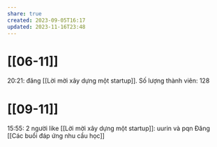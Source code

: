 ```yaml
---
share: true
created: 2023-09-05T16:17
updated: 2023-11-16T23:48
---
```

# [[06-11]]
20:21: đăng [[Lời mời xây dựng một startup]]. Số lượng thành viên: 128
# [[09-11]]
15:55: 2 người like [[Lời mời xây dựng một startup]]: uurin và pqn
Đăng [[Các buổi đáp ứng nhu cầu học]]